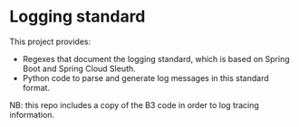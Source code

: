 # Logging standard

This project provides:

 * Regexes that document the logging standard, which is based on Spring Boot and Spring Cloud Sleuth.
 * Python code to parse and generate log messages in this standard format.

NB: this repo includes a copy of the B3 code in order to log tracing information.
